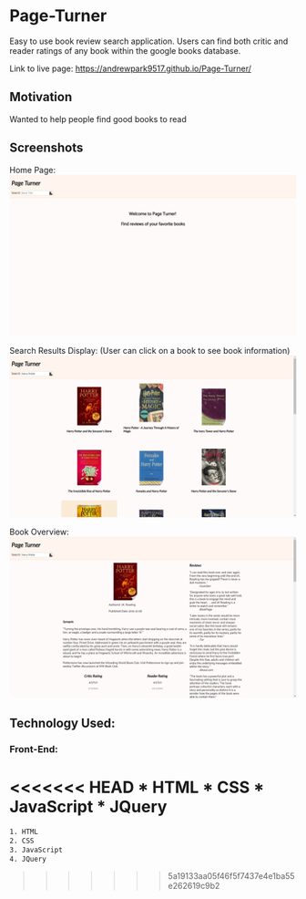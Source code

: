 
# Page-Turner
Easy to use book review search application. Users can find both critic and reader ratings of any book within the google books database. 

Link to live page: https://andrewpark9517.github.io/Page-Turner/

## Motivation
Wanted to help people find good books to read

## Screenshots
Home Page:
![home page image](screenshots/homePage.png)

Search Results Display: (User can click on a book to see book information)
![book list image](screenshots/bookList.png) 

Book Overview:
![book list image](screenshots/bookOverview.png) 

## Technology Used:
### Front-End:
<<<<<<< HEAD
    * HTML
    * CSS
    * JavaScript
    * JQuery
=======
    1. HTML
    2. CSS
    3. JavaScript
    4. JQuery
>>>>>>> 5a19133aa05f46f5f7437e4e1ba55e262619c9b2

